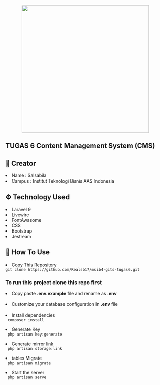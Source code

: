 <p align="center"><a href="https://laravel.com" target="_blank"><img src="https://raw.githubusercontent.com/laravel/art/master/logo-lockup/5%20SVG/2%20CMYK/1%20Full%20Color/laravel-logolockup-cmyk-red.svg" width="400"></a></p>

## TUGAS 6 Content Management System (CMS)

## 👩 Creator

<li>Name    : Salsabila</li>
<li>Campus  : Institut Teknologi Bisnis AAS Indonesia</li>

## ⚙ Technology Used
<li> Laravel 9 </li>
<li> Livewire </li>
<li> FontAwasome </li>
<li> CSS </li>
<li> Bootstrap </li>
<li> Jestream </li>

## 📖 How To Use
<li> Copy This Repository </li>
<code>git clone https://github.com/Realsb17/msib4-gits-tugas6.git</code>

### To run this project clone this repo first
<li> Copy paste <b>.env.example</b> file and rename as <b>.env</b> </li><br>
<li> Customize your database configuration in <b>.env</b> file </li><br>

<li> Install dependencies </li>
<code> composer install </code>
<p></p>
<li>Generate Key</li>
<code> php artisan key:generate </code>
<p></p>
<li> Generate mirror link </li>
<code> php artisan storage:link </code>
<p></p>
<li> tables Migrate </li>
<code> php artisan migrate </code>
<p></p>
<li> Start the server </li>
<code> php artisan serve </code>
